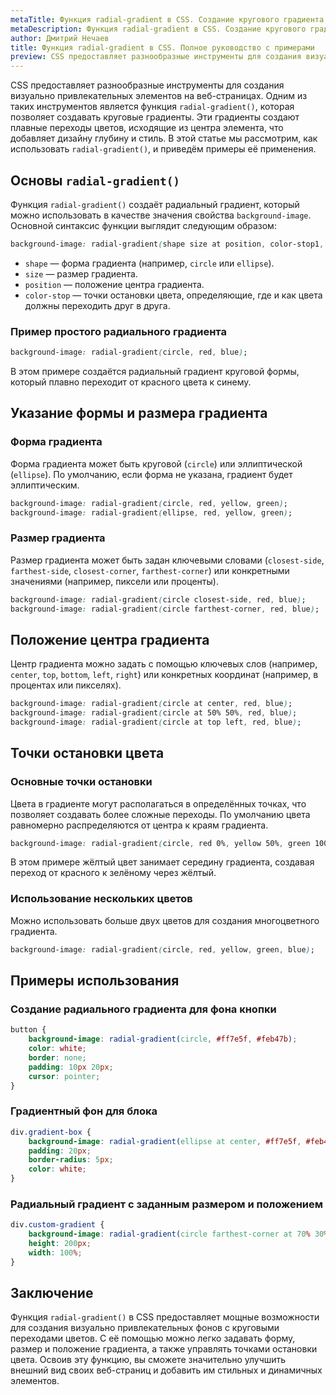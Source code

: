 ```yaml
---
metaTitle: Функция radial-gradient в CSS. Создание кругового градиента
metaDescription: Функция radial-gradient в CSS. Создание кругового градиента
author: Дмитрий Нечаев
title: Функция radial-gradient в CSS. Полное руководство с примерами
preview: CSS предоставляет разнообразные инструменты для создания визуально привлекательных элементов на веб-страницах. Одним из таких инструментов является функция radial-gradient, которая позволяет создавать круговые градиенты.
---
```


CSS предоставляет разнообразные инструменты для создания визуально привлекательных элементов на веб-страницах. Одним из таких инструментов является функция `radial-gradient()`, которая позволяет создавать круговые градиенты. Эти градиенты создают плавные переходы цветов, исходящие из центра элемента, что добавляет дизайну глубину и стиль. В этой статье мы рассмотрим, как использовать `radial-gradient()`, и приведём примеры её применения.

## Основы `radial-gradient()`

Функция `radial-gradient()` создаёт радиальный градиент, который можно использовать в качестве значения свойства `background-image`. Основной синтаксис функции выглядит следующим образом:

```css
background-image: radial-gradient(shape size at position, color-stop1, color-stop2, ...);

```

- `shape` — форма градиента (например, `circle` или `ellipse`).
- `size` — размер градиента.
- `position` — положение центра градиента.
- `color-stop` — точки остановки цвета, определяющие, где и как цвета должны переходить друг в друга.

### Пример простого радиального градиента

```css
background-image: radial-gradient(circle, red, blue);

```

В этом примере создаётся радиальный градиент круговой формы, который плавно переходит от красного цвета к синему.

## Указание формы и размера градиента

### Форма градиента

Форма градиента может быть круговой (`circle`) или эллиптической (`ellipse`). По умолчанию, если форма не указана, градиент будет эллиптическим.

```css
background-image: radial-gradient(circle, red, yellow, green);
background-image: radial-gradient(ellipse, red, yellow, green);

```

### Размер градиента

Размер градиента может быть задан ключевыми словами (`closest-side`, `farthest-side`, `closest-corner`, `farthest-corner`) или конкретными значениями (например, пиксели или проценты).

```css
background-image: radial-gradient(circle closest-side, red, blue);
background-image: radial-gradient(circle farthest-corner, red, blue);

```

## Положение центра градиента

Центр градиента можно задать с помощью ключевых слов (например, `center`, `top`, `bottom`, `left`, `right`) или конкретных координат (например, в процентах или пикселях).

```css
background-image: radial-gradient(circle at center, red, blue);
background-image: radial-gradient(circle at 50% 50%, red, blue);
background-image: radial-gradient(circle at top left, red, blue);

```

## Точки остановки цвета

### Основные точки остановки

Цвета в градиенте могут располагаться в определённых точках, что позволяет создавать более сложные переходы. По умолчанию цвета равномерно распределяются от центра к краям градиента.

```css
background-image: radial-gradient(circle, red 0%, yellow 50%, green 100%);

```

В этом примере жёлтый цвет занимает середину градиента, создавая переход от красного к зелёному через жёлтый.

### Использование нескольких цветов

Можно использовать больше двух цветов для создания многоцветного градиента.

```css
background-image: radial-gradient(circle, red, yellow, green, blue);

```

## Примеры использования

### Создание радиального градиента для фона кнопки

```css
button {
    background-image: radial-gradient(circle, #ff7e5f, #feb47b);
    color: white;
    border: none;
    padding: 10px 20px;
    cursor: pointer;
}

```

### Градиентный фон для блока

```css
div.gradient-box {
    background-image: radial-gradient(ellipse at center, #ff7e5f, #feb47b);
    padding: 20px;
    border-radius: 5px;
    color: white;
}

```

### Радиальный градиент с заданным размером и положением

```css
div.custom-gradient {
    background-image: radial-gradient(circle farthest-corner at 70% 30%, #ff7e5f, #feb47b);
    height: 200px;
    width: 100%;
}

```

## Заключение

Функция `radial-gradient()` в CSS предоставляет мощные возможности для создания визуально привлекательных фонов с круговыми переходами цветов. С её помощью можно легко задавать форму, размер и положение градиента, а также управлять точками остановки цвета. Освоив эту функцию, вы сможете значительно улучшить внешний вид своих веб-страниц и добавить им стильных и динамичных элементов.